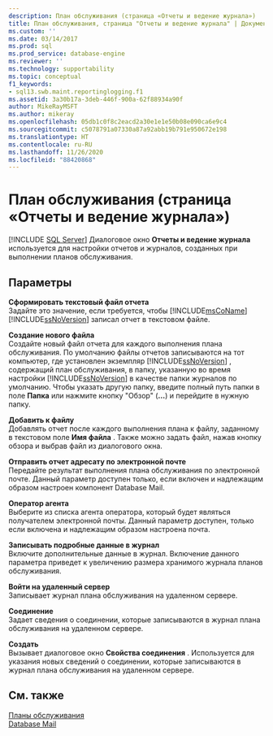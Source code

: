 ```yaml
---
description: План обслуживания (страница «Отчеты и ведение журнала»)
title: План обслуживания, страница "Отчеты и ведение журнала" | Документация Майкрософт
ms.custom: ''
ms.date: 03/14/2017
ms.prod: sql
ms.prod_service: database-engine
ms.reviewer: ''
ms.technology: supportability
ms.topic: conceptual
f1_keywords:
- sql13.swb.maint.reportinglogging.f1
ms.assetid: 3a30b17a-3deb-446f-900a-62f88934a90f
author: MikeRayMSFT
ms.author: mikeray
ms.openlocfilehash: 05db1c0f8c2eacd2a30e1e1e50b08e090ca6e9c4
ms.sourcegitcommit: c5078791a07330a87a92abb19b791e950672e198
ms.translationtype: HT
ms.contentlocale: ru-RU
ms.lasthandoff: 11/26/2020
ms.locfileid: "88420868"
---
```

# <a name="maintenance-plan-reporting-and-logging-page"></a>План обслуживания (страница «Отчеты и ведение журнала»)
 [!INCLUDE [SQL Server](../../includes/applies-to-version/sqlserver.md)]
  Диалоговое окно **Отчеты и ведение журнала** используется для настройки отчетов и журналов, созданных при выполнении планов обслуживания.  
  
## <a name="options"></a>Параметры  
 **Сформировать текстовый файл отчета**  
 Задайте это значение, если требуется, чтобы [!INCLUDE[msCoName](../../includes/msconame-md.md)] [!INCLUDE[ssNoVersion](../../includes/ssnoversion-md.md)] записал отчет в текстовом файле.  
  
 **Создание нового файла**  
 Создайте новый файл отчета для каждого выполнения плана обслуживания. По умолчанию файлы отчетов записываются на тот компьютер, где установлен экземпляр [!INCLUDE[ssNoVersion](../../includes/ssnoversion-md.md)] , содержащий план обслуживания, в папку, указанную во время настройки [!INCLUDE[ssNoVersion](../../includes/ssnoversion-md.md)] в качестве папки журналов по умолчанию. Чтобы указать другую папку, введите полный путь папки в поле **Папка** или нажмите кнопку "Обзор" (**...**) и перейдите в нужную папку.  
  
 **Добавить к файлу**  
 Добавлять отчет после каждого выполнения плана к файлу, заданному в текстовом поле **Имя файла** . Также можно задать файл, нажав кнопку обзора и выбрав файл из диалогового окна.  
  
 **Отправить отчет адресату по электронной почте**  
 Передайте результат выполнения плана обслуживания по электронной почте. Данный параметр доступен только, если включен и надлежащим образом настроен компонент Database Mail.  
  
 **Оператор агента**  
 Выберите из списка агента оператора, который будет являться получателем электронной почты. Данный параметр доступен, только если включена и надлежащим образом настроена почта.  
  
 **Записывать подробные данные в журнал**  
 Включите дополнительные данные в журнал. Включение данного параметра приведет к увеличению размера хранимого журнала планов обслуживания.  
  
 **Войти на удаленный сервер**  
 Записывает журнал плана обслуживания на удаленном сервере.  
  
 **Соединение**  
 Задает сведения о соединении, которые записываются в журнал плана обслуживания на удаленном сервере.  
  
 **Создать**  
 Вызывает диалоговое окно **Свойства соединения** . Используется для указания новых сведений о соединении, которые записываются в журнал плана обслуживания на удаленном сервере.  
  
## <a name="see-also"></a>См. также  
 [Планы обслуживания](../../relational-databases/maintenance-plans/maintenance-plans.md)   
 [Database Mail](../../relational-databases/database-mail/database-mail.md)  
  
  
